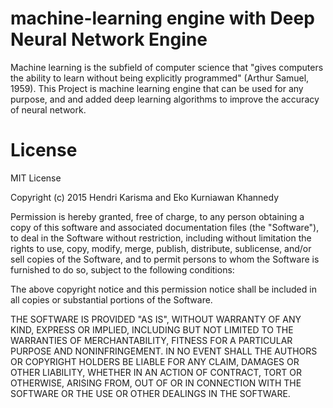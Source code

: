 # machine-learning engine with Deep Neural Network Engine
Machine learning is the subfield of computer science that "gives computers the ability to learn without being explicitly programmed" (Arthur Samuel, 1959). This Project is machine learning engine that can be used for any purpose, and and added deep learning algorithms to improve the accuracy of neural network.


# License

MIT License

Copyright (c) 2015 Hendri Karisma and Eko Kurniawan Khannedy


Permission is hereby granted, free of charge, to any person obtaining a copy of this software and associated documentation files (the "Software"), to deal in the Software without restriction, including without limitation the rights to use, copy, modify, merge, publish, distribute, sublicense, and/or sell copies of the Software, and to permit persons to whom the Software is furnished to do so, subject to the following conditions:

The above copyright notice and this permission notice shall be included in all copies or substantial portions of the Software.

THE SOFTWARE IS PROVIDED "AS IS", WITHOUT WARRANTY OF ANY KIND, EXPRESS OR IMPLIED, INCLUDING BUT NOT LIMITED TO THE WARRANTIES OF MERCHANTABILITY, FITNESS FOR A PARTICULAR PURPOSE AND NONINFRINGEMENT. IN NO EVENT SHALL THE AUTHORS OR COPYRIGHT HOLDERS BE LIABLE FOR ANY CLAIM, DAMAGES OR OTHER LIABILITY, WHETHER IN AN ACTION OF CONTRACT, TORT OR OTHERWISE, ARISING FROM, OUT OF OR IN CONNECTION WITH THE SOFTWARE OR THE USE OR OTHER DEALINGS IN THE SOFTWARE.
